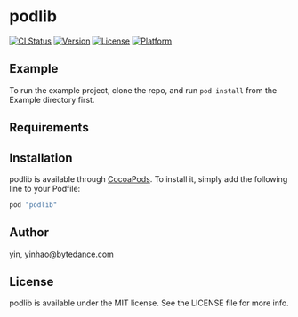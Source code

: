 # podlib

[![CI Status](http://img.shields.io/travis/yin/podlib.svg?style=flat)](https://travis-ci.org/yin/podlib)
[![Version](https://img.shields.io/cocoapods/v/podlib.svg?style=flat)](http://cocoapods.org/pods/podlib)
[![License](https://img.shields.io/cocoapods/l/podlib.svg?style=flat)](http://cocoapods.org/pods/podlib)
[![Platform](https://img.shields.io/cocoapods/p/podlib.svg?style=flat)](http://cocoapods.org/pods/podlib)

## Example

To run the example project, clone the repo, and run `pod install` from the Example directory first.

## Requirements

## Installation

podlib is available through [CocoaPods](http://cocoapods.org). To install
it, simply add the following line to your Podfile:

```ruby
pod "podlib"
```

## Author

yin, yinhao@bytedance.com

## License

podlib is available under the MIT license. See the LICENSE file for more info.
